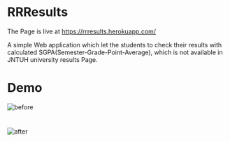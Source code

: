 # RRResults
The Page is live at https://rrresults.herokuapp.com/

A simple Web application which let the students to check their results with calculated SGPA(Semester-Grade-Point-Average), which is not available in JNTUH university results Page.
# Demo
![before](https://user-images.githubusercontent.com/93535758/192291971-0b4cc27d-05ef-4b93-aed0-f84127d099c3.png)
#
![after](https://user-images.githubusercontent.com/93535758/192292778-1f99f002-cac4-4b0d-9694-96c69e900d48.png)
